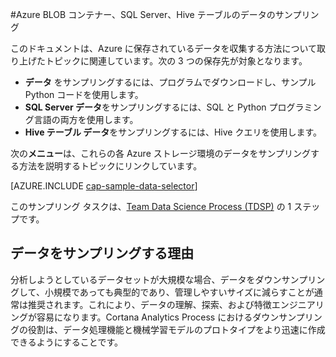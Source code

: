 <properties 
	pageTitle="Azure BLOB コンテナー、SQL Server、Hive テーブルのデータのサンプリング | Microsoft Azure" 
	description="さまざまな Azure 環境に格納されているデータを探索する方法について説明します。" 
	services="machine-learning" 
	documentationCenter="" 
	authors="bradsev" 
	manager="jhubbard" 
	editor="cgronlun" />

<tags 
	ms.service="machine-learning" 
	ms.workload="data-services" 
	ms.tgt_pltfrm="na" 
	ms.devlang="na" 
	ms.topic="article" 
	ms.date="09/19/2016" 
	ms.author="fashah;garye;bradsev" />

#<a name="heading"></a>Azure BLOB コンテナー、SQL Server、Hive テーブルのデータのサンプリング

このドキュメントは、Azure に保存されているデータを収集する方法について取り上げたトピックに関連しています。次の 3 つの保存先が対象となります。

- **データ** をサンプリングするには、プログラムでダウンロードし、サンプル Python コードを使用します。
- **SQL Server データ**をサンプリングするには、SQL と Python プログラミング言語の両方を使用します。
- **Hive テーブル データ**をサンプリングするには、Hive クエリを使用します。

次の**メニュー**は、これらの各 Azure ストレージ環境のデータをサンプリングする方法を説明するトピックにリンクしています。

[AZURE.INCLUDE [cap-sample-data-selector](../../includes/cap-sample-data-selector.md)]

このサンプリング タスクは、[Team Data Science Process (TDSP)](https://azure.microsoft.com/documentation/learning-paths/cortana-analytics-process/) の 1 ステップです。

## データをサンプリングする理由

分析しようとしているデータセットが大規模な場合、データをダウンサンプリングして、小規模であっても典型的であり、管理しやすいサイズに減らすことが通常は推奨されます。これにより、データの理解、探索、および特徴エンジニアリングが容易になります。Cortana Analytics Process におけるダウンサンプリングの役割は、データ処理機能と機械学習モデルのプロトタイプをより迅速に作成できるようにすることです。

<!---HONumber=AcomDC_0921_2016-->
